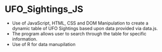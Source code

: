 # UFO_Sightings_JS
- Use of JavaScript, HTML, CSS and DOM Manipulation to create a dynamic table of UFO Sightings based upon data provided via data.js. 
- The program allows user to search through the table for specific information.
- Use of R for data manupilation
